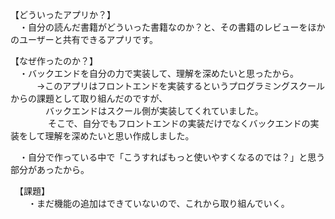 【どういったアプリか？】<br>
　・自分の読んだ書籍がどういった書籍なのか？と、その書籍のレビューをほかのユーザーと共有できるアプリです。

【なぜ作ったのか？】<br>
　・バックエンドを自分の力で実装して、理解を深めたいと思ったから。<br>
　　　→このアプリはフロントエンドを実装するというプログラミングスクールからの課題として取り組んだのですが、<br>
   　　　　バックエンドはスクール側が実装してくれていました。<br>
　　　 　そこで、自分でもフロントエンドの実装だけでなくバックエンドの実装をして理解を深めたいと思い作成しました。

　・自分で作っている中で「こうすればもっと使いやすくなるのでは？」と思う部分があったから。

　【課題】<br>
　　・まだ機能の追加はできていないので、これから取り組んでいく。

